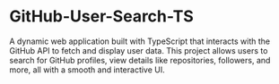 # GitHub-User-Search-TS
A dynamic web application built with TypeScript that interacts with the GitHub API to fetch and display user data. This project allows users to search for GitHub profiles, view details like repositories, followers, and more, all with a smooth and interactive UI.
